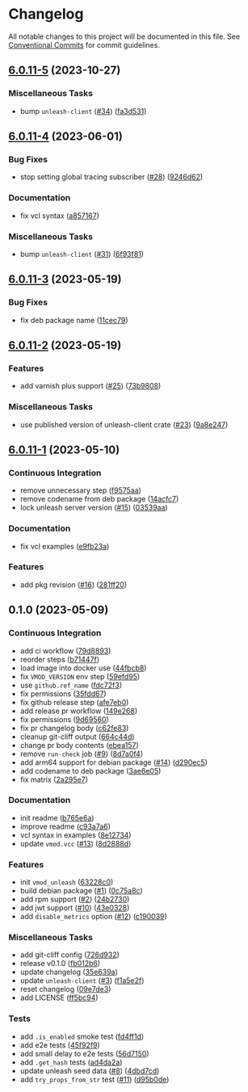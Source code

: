 # Changelog

All notable changes to this project will be documented in this file. See [Conventional Commits](https://conventionalcommits.org) for commit guidelines.

## [6.0.11-5](https://github.com/teqm/libvmod-unleash/compare/v6.0.11-5...v6.0.11-4) (2023-10-27)

### Miscellaneous Tasks

- bump `unleash-client` ([#34](https://github.com/teqm/libvmod-unleash/issues/34)) ([fa3d531](https://github.com/teqm/libvmod-unleash/commit/fa3d5315337c36de2529881265e8a8f0e4d06803))

## [6.0.11-4](https://github.com/teqm/libvmod-unleash/compare/v6.0.11-4...v6.0.11-3) (2023-06-01)

### Bug Fixes

- stop setting global tracing subscriber ([#28](https://github.com/teqm/libvmod-unleash/issues/28)) ([9246d62](https://github.com/teqm/libvmod-unleash/commit/9246d62a546d26570e2cd4bef63ce54d87a7e644))

### Documentation

- fix vcl syntax ([a857167](https://github.com/teqm/libvmod-unleash/commit/a85716788ff92c9909ca592fc2a2e507e1b4af70))

### Miscellaneous Tasks

- bump `unleash-client` ([#31](https://github.com/teqm/libvmod-unleash/issues/31)) ([6f93f81](https://github.com/teqm/libvmod-unleash/commit/6f93f816165b99759391c408c7b1e577d32969b4))

## [6.0.11-3](https://github.com/teqm/libvmod-unleash/compare/v6.0.11-3...v6.0.11-2) (2023-05-19)

### Bug Fixes

- fix deb package name ([11cec79](https://github.com/teqm/libvmod-unleash/commit/11cec79cb9c380dcc59e508859f2e7a049c2f73a))

## [6.0.11-2](https://github.com/teqm/libvmod-unleash/compare/v6.0.11-2...v6.0.11-1) (2023-05-19)

### Features

- add varnish plus support ([#25](https://github.com/teqm/libvmod-unleash/issues/25)) ([73b9808](https://github.com/teqm/libvmod-unleash/commit/73b98085d6b2e740f95ebf9419be5787e969c445))

### Miscellaneous Tasks

- use published version of unleash-client crate ([#23](https://github.com/teqm/libvmod-unleash/issues/23)) ([9a8e247](https://github.com/teqm/libvmod-unleash/commit/9a8e247d967aca0b2b5c76d7ebe4a73049f0df04))

## [6.0.11-1](https://github.com/teqm/libvmod-unleash/compare/v6.0.11-1...v0.1.0) (2023-05-10)

### Continuous Integration

- remove unnecessary step ([f9575aa](https://github.com/teqm/libvmod-unleash/commit/f9575aa709c0b990f3cab184c5d023a88c4e2eab))
- remove codename from deb package ([14acfc7](https://github.com/teqm/libvmod-unleash/commit/14acfc7ec8869bfe7c8815846358c3ca4b12e931))
- lock unleash server version ([#15](https://github.com/teqm/libvmod-unleash/issues/15)) ([03539aa](https://github.com/teqm/libvmod-unleash/commit/03539aae9efc149e27be98c5463a9b8436bd69dc))

### Documentation

- fix vcl examples ([e9fb23a](https://github.com/teqm/libvmod-unleash/commit/e9fb23a75bcc1ae2f8880bf3111cbbbe9a6f0725))

### Features

- add pkg revision ([#16](https://github.com/teqm/libvmod-unleash/issues/16)) ([281ff20](https://github.com/teqm/libvmod-unleash/commit/281ff20f0d2524e7c9330baed93059d37c09d035))

## 0.1.0 (2023-05-09)

### Continuous Integration

- add ci workflow ([79d8893](https://github.com/teqm/libvmod-unleash/commit/79d88931fbdbdb66dda20ac977aab272c035ab48))
- reorder steps ([b71447f](https://github.com/teqm/libvmod-unleash/commit/b71447f6b91b43cd2972610e2dece602bcbd9b1e))
- load image into docker use ([44fbcb8](https://github.com/teqm/libvmod-unleash/commit/44fbcb8aacc54d03c47a1fb5a5c4154e064abe63))
- fix `VMOD_VERSION` env step ([59efd95](https://github.com/teqm/libvmod-unleash/commit/59efd95e0d17757810021015ff470a10fc318b82))
- use `github.ref_name` ([fdc72f3](https://github.com/teqm/libvmod-unleash/commit/fdc72f3e833dc76794f687efd866684134a441e4))
- fix permissions ([35fdd67](https://github.com/teqm/libvmod-unleash/commit/35fdd674a3569ae9233717c05d27db127e940d59))
- fix github release step ([afe7eb0](https://github.com/teqm/libvmod-unleash/commit/afe7eb0ce69de38db7edd3e7054b058f38450c00))
- add release pr workflow ([149e268](https://github.com/teqm/libvmod-unleash/commit/149e268b9ad0bbcb7e2fd1da58e1ffe0caaf4155))
- fix permissions ([9d69560](https://github.com/teqm/libvmod-unleash/commit/9d69560cd6bb6477f130f40b1433c21149fc0436))
- fix pr changelog body ([c62fe83](https://github.com/teqm/libvmod-unleash/commit/c62fe832b54431001eb5ba336e8ed8dbbc6527ab))
- cleanup git-cliff output ([664c44d](https://github.com/teqm/libvmod-unleash/commit/664c44d8ccb894eb291ccbef2246586941eed17f))
- change pr body contents ([ebea157](https://github.com/teqm/libvmod-unleash/commit/ebea1575de19fb57f96398f4676325cda28a6b75))
- remove `run-check` job ([#9](https://github.com/teqm/libvmod-unleash/issues/9)) ([8d7a0f4](https://github.com/teqm/libvmod-unleash/commit/8d7a0f4859f5335c878434e1a6c28c8f09e189f5))
- add arm64 support for debian package ([#14](https://github.com/teqm/libvmod-unleash/issues/14)) ([d290ec5](https://github.com/teqm/libvmod-unleash/commit/d290ec54609945b566065158822bd438613bd11c))
- add codename to deb package ([3ae6e05](https://github.com/teqm/libvmod-unleash/commit/3ae6e05ab1f710d72fe0e47be2ca72d3ba4ccc7a))
- fix matrix ([2a295e7](https://github.com/teqm/libvmod-unleash/commit/2a295e7fbff7a6636c116cc2b520b1819b7fa959))

### Documentation

- init readme ([b765e6a](https://github.com/teqm/libvmod-unleash/commit/b765e6adad064de1415330207f38a93fb0dbb291))
- improve readme ([c93a7a6](https://github.com/teqm/libvmod-unleash/commit/c93a7a6b3b15316ff2a58bfda6c09cfcfee6600d))
- vcl syntax in examples ([8e12734](https://github.com/teqm/libvmod-unleash/commit/8e127344830109fa9ab495a85641a8fcd46b6ee5))
- update `vmod.vcc` ([#13](https://github.com/teqm/libvmod-unleash/issues/13)) ([8d2888d](https://github.com/teqm/libvmod-unleash/commit/8d2888de5f41d227f27af4535d6bd0384f7acda4))

### Features

- init `vmod_unleash` ([63228c0](https://github.com/teqm/libvmod-unleash/commit/63228c069c4808b83a770196a32bff8e09edb81d))
- build debian package ([#1](https://github.com/teqm/libvmod-unleash/issues/1)) ([0c75a8c](https://github.com/teqm/libvmod-unleash/commit/0c75a8cddfce475f2d33770516bde43b92e2d1a9))
- add rpm support ([#2](https://github.com/teqm/libvmod-unleash/issues/2)) ([24b2730](https://github.com/teqm/libvmod-unleash/commit/24b2730ba1ac24f8da77ec5439bc87e0fb33e55d))
- add jwt support ([#10](https://github.com/teqm/libvmod-unleash/issues/10)) ([43e0328](https://github.com/teqm/libvmod-unleash/commit/43e0328c09c2518baf131b8fa539c8437e078f6e))
- add `disable_metrics` option ([#12](https://github.com/teqm/libvmod-unleash/issues/12)) ([c190039](https://github.com/teqm/libvmod-unleash/commit/c1900395e8ade8c7499f0bb05db0f4682732d855))

### Miscellaneous Tasks

- add git-cliff config ([726d932](https://github.com/teqm/libvmod-unleash/commit/726d932671bd0f7807434754a54bb09aad053dfc))
- release v0.1.0 ([fb012b6](https://github.com/teqm/libvmod-unleash/commit/fb012b6caf0dafce6d9c77351b55e9349cc487ee))
- update changelog ([35e639a](https://github.com/teqm/libvmod-unleash/commit/35e639a9b110af1b4bdd3b8e5cc0843b78f46eab))
- update `unleash-client` ([#3](https://github.com/teqm/libvmod-unleash/issues/3)) ([f1a5e2f](https://github.com/teqm/libvmod-unleash/commit/f1a5e2fa32ea67983d04d0c69dd5b8d4e8cacf34))
- reset changelog ([09e7de3](https://github.com/teqm/libvmod-unleash/commit/09e7de343c10a935795d4382ec765c4090d0700e))
- add LICENSE ([ff5bc94](https://github.com/teqm/libvmod-unleash/commit/ff5bc94afda5bb330a0e9eb2bd5519141db3b292))

### Tests

- add `.is_enabled` smoke test ([fd4ff1d](https://github.com/teqm/libvmod-unleash/commit/fd4ff1d29c7850a5d313fe78612e0b25ce1db294))
- add e2e tests ([45f92f9](https://github.com/teqm/libvmod-unleash/commit/45f92f9158690b0d9e300853d2f3c52f2c7628ac))
- add small delay to e2e tests ([56d7150](https://github.com/teqm/libvmod-unleash/commit/56d715088a7a8f0c9073fa2f43fd69f9c3fc7363))
- add `.get_hash` tests ([ad4da2a](https://github.com/teqm/libvmod-unleash/commit/ad4da2a049aa5900fd47fcdd0830cde133d34108))
- update unleash seed data ([#8](https://github.com/teqm/libvmod-unleash/issues/8)) ([4dbd7cd](https://github.com/teqm/libvmod-unleash/commit/4dbd7cdfed6ee0605de618e4920ec0edd064630c))
- add `try_props_from_str` test ([#11](https://github.com/teqm/libvmod-unleash/issues/11)) ([d95b0de](https://github.com/teqm/libvmod-unleash/commit/d95b0de4d4b2176b28f8e18e0c6728232b8100c9))

<!-- generated by git-cliff -->
